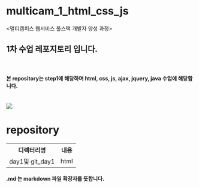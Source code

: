 # multicam_1_html_css_js
&lt;멀티캠퍼스 웹서비스 풀스택 개발자 양성 과정>
<br>
## 1차 수업 레포지토리 입니다.
<br>

#### 본 repository는 step1에 해당하며 html, css, js, ajax, jquery, java 수업에 해당합니다.

<br>
<img src="https://event.multicampus.com/backend/images/promotion/PR010149/pc/visual-06.png">

<br>
<h1>repository</h1>
<table>
  <tr><th>디렉터리명</th><th>내용</th></tr>
  <tr><td>day1및 git_day1</td><td>html</td></tr>
</table>
  

#### .md 는 markdown 파일 확장자를 뜻합니다. 
